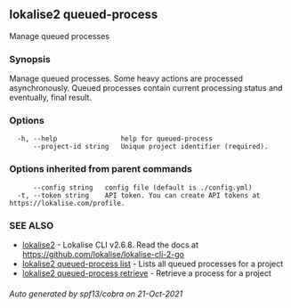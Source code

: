 ## lokalise2 queued-process

Manage queued processes

### Synopsis

Manage queued processes. Some heavy actions are processed asynchronously. Queued processes contain current processing status and eventually, final result.

### Options

```
  -h, --help                help for queued-process
      --project-id string   Unique project identifier (required).
```

### Options inherited from parent commands

```
      --config string   config file (default is ./config.yml)
  -t, --token string    API token. You can create API tokens at https://lokalise.com/profile.
```

### SEE ALSO

* [lokalise2](lokalise2.md)	 - Lokalise CLI v2.6.8. Read the docs at https://github.com/lokalise/lokalise-cli-2-go
* [lokalise2 queued-process list](lokalise2_queued-process_list.md)	 - Lists all queued processes for a project
* [lokalise2 queued-process retrieve](lokalise2_queued-process_retrieve.md)	 - Retrieve a process for a project

###### Auto generated by spf13/cobra on 21-Oct-2021
